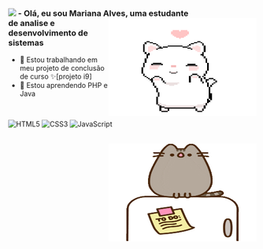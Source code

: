 ### <img src="https://github.com/TheDudeThatCode/TheDudeThatCode/blob/master/Assets/Earth.gif" width="24px"> - Olá, eu sou Mariana Alves, uma estudante <img align="right" alt="cat" src="dancing_cat.gif" height = 200 width = 300/> <br> de analise e desenvolvimento de sistemas 

- 🔭 Estou trabalhando em meu projeto de conclusão de curso ✨[projeto i9]
- 🌱 Estou aprendendo PHP e Java
<br>

![HTML5](https://img.shields.io/badge/-HTML5-white?style=for-the-badge&logo=html5&logoColor=E34F26)
![CSS3](https://img.shields.io/badge/-CSS3-white?style=for-the-badge&logo=css3&logoColor=1572B6) 
![JavaScript](https://img.shields.io/badge/-JavaScript-white?style=for-the-badge&logo=javascript&logoColor=F0DB4F)

<br>
<img align="right" alt="cat" src="cat_and_fridge.gif" height = 200 width = 300/>



<!--
**ventosincaos/ventosincaos** is a ✨ _special_ ✨ repository because its `README.md` (this file) appears on your GitHub profile.

![PHP](https://img.shields.io/badge/-PHP-white?style=for-the-badge&logo=php&logoColor=777BB3)
![Java](https://img.shields.io/badge/-JAVA-white?style=for-the-badge&logo=java&logoColor=f89820)

Here are some ideas to get you started:

- 🔭 I’m currently working on ...
- 🌱 I’m currently learning ...
- 👯 I’m looking to collaborate on ...
- 🤔 I’m looking for help with ...
- 💬 Ask me about ...
- 📫 How to reach me: ...
- 😄 Pronouns: ...
- ⚡ Fun fact: ...
-->
